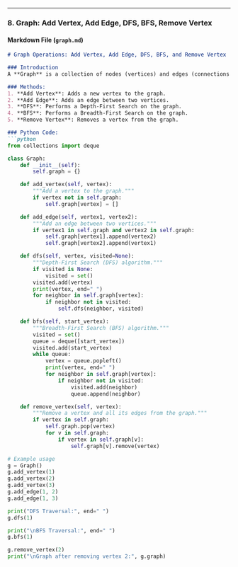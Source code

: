 
---

### **8. Graph: Add Vertex, Add Edge, DFS, BFS, Remove Vertex**

#### **Markdown File (`graph.md`)**
```markdown
# Graph Operations: Add Vertex, Add Edge, DFS, BFS, and Remove Vertex

### Introduction
A **Graph** is a collection of nodes (vertices) and edges (connections between nodes). Graphs can be either **directed** or **undirected** and can represent many real-world problems.

### Methods:
1. **Add Vertex**: Adds a new vertex to the graph.
2. **Add Edge**: Adds an edge between two vertices.
3. **DFS**: Performs a Depth-First Search on the graph.
4. **BFS**: Performs a Breadth-First Search on the graph.
5. **Remove Vertex**: Removes a vertex from the graph.

### Python Code:
```python
from collections import deque

class Graph:
    def __init__(self):
        self.graph = {}

    def add_vertex(self, vertex):
        """Add a vertex to the graph."""
        if vertex not in self.graph:
            self.graph[vertex] = []

    def add_edge(self, vertex1, vertex2):
        """Add an edge between two vertices."""
        if vertex1 in self.graph and vertex2 in self.graph:
            self.graph[vertex1].append(vertex2)
            self.graph[vertex2].append(vertex1)

    def dfs(self, vertex, visited=None):
        """Depth-First Search (DFS) algorithm."""
        if visited is None:
            visited = set()
        visited.add(vertex)
        print(vertex, end=" ")
        for neighbor in self.graph[vertex]:
            if neighbor not in visited:
                self.dfs(neighbor, visited)

    def bfs(self, start_vertex):
        """Breadth-First Search (BFS) algorithm."""
        visited = set()
        queue = deque([start_vertex])
        visited.add(start_vertex)
        while queue:
            vertex = queue.popleft()
            print(vertex, end=" ")
            for neighbor in self.graph[vertex]:
                if neighbor not in visited:
                    visited.add(neighbor)
                    queue.append(neighbor)

    def remove_vertex(self, vertex):
        """Remove a vertex and all its edges from the graph."""
        if vertex in self.graph:
            self.graph.pop(vertex)
            for v in self.graph:
                if vertex in self.graph[v]:
                    self.graph[v].remove(vertex)

# Example usage
g = Graph()
g.add_vertex(1)
g.add_vertex(2)
g.add_vertex(3)
g.add_edge(1, 2)
g.add_edge(1, 3)

print("DFS Traversal:", end=" ")
g.dfs(1)

print("\nBFS Traversal:", end=" ")
g.bfs(1)

g.remove_vertex(2)
print("\nGraph after removing vertex 2:", g.graph)
